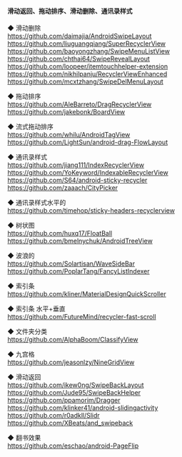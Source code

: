 #### 滑动返回、拖动排序、滑动删除、通讯录样式
◆ 滑动删除  
https://github.com/daimajia/AndroidSwipeLayout  
https://github.com/liuguangqiang/SuperRecyclerView  
https://github.com/baoyongzhang/SwipeMenuListView  
https://github.com/chthai64/SwipeRevealLayout  
https://github.com/loopeer/itemtouchhelper-extension  
https://github.com/nikhilpanju/RecyclerViewEnhanced  
https://github.com/mcxtzhang/SwipeDelMenuLayout  

◆ 拖动排序  
https://github.com/AleBarreto/DragRecyclerView  
https://github.com/jakebonk/BoardView  

◆ 流式拖动排序  
https://github.com/whilu/AndroidTagView  
https://github.com/LightSun/android-drag-FlowLayout  

◆ 通讯录样式  
https://github.com/jiang111/IndexRecyclerView  
https://github.com/YoKeyword/IndexableRecyclerView  
https://github.com/S64/android-sticky-recycler    
https://github.com/zaaach/CityPicker  

◆ 通讯录样式水平的   
https://github.com/timehop/sticky-headers-recyclerview  

◆ 树状图  
https://github.com/huxq17/FloatBall  
https://github.com/bmelnychuk/AndroidTreeView  

◆ 波浪的  
https://github.com/Solartisan/WaveSideBar  
https://github.com/PoplarTang/FancyListIndexer  

◆ 索引条  
https://github.com/kliner/MaterialDesignQuickScroller  

◆ 索引条  水平+垂直     
https://github.com/FutureMind/recycler-fast-scroll  

◆ 文件夹分类  
https://github.com/AlphaBoom/ClassifyView  

◆ 九宫格      
https://github.com/jeasonlzy/NineGridView  

◆ 滑动返回  
https://github.com/ikew0ng/SwipeBackLayout  
https://github.com/Jude95/SwipeBackHelper  
https://github.com/ppamorim/Dragger  
https://github.com/klinker41/android-slidingactivity  
https://github.com/r0adkll/Slidr  
https://github.com/XBeats/and_swipeback  


◆ 翻书效果  
https://github.com/eschao/android-PageFlip  
